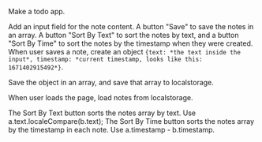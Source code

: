 Make a todo app.

Add an input field for the note content.
A button "Save" to save the notes in an array.
A button "Sort By Text" to sort the notes by text, and a button "Sort By Time" to sort the notes by the timestamp when they were created.
When user saves a note, create an object `{text: *the text inside the input*, timestamp: *current timestamp, looks like this: 1671402915492*}`.

Save the object in an array, and save that array to localstorage.

When user loads the page, load notes from localstorage.

The Sort By Text button sorts the notes array by text. Use a.text.localeCompare(b.text);
The Sort By Time button sorts the notes array by the timestamp in each note. Use a.timestamp - b.timestamp.


